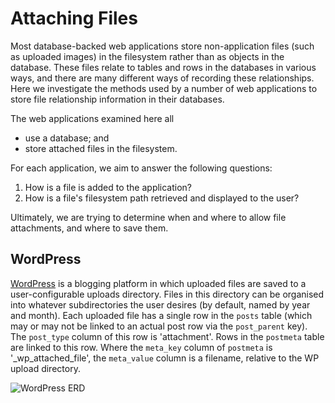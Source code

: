 # Attaching Files

Most database-backed web applications store non-application files (such as uploaded images) in the filesystem rather than as objects in the database.
These files relate to tables and rows in the databases in various ways,
and there are many different ways of recording these relationships.
Here we investigate the methods used by a number of web applications to store file relationship information in their databases.

The web applications examined here all

* use a database; and
* store attached files in the filesystem.

For each application, we aim to answer the following questions:

1. How is a file is added to the application?
2. How is a file's filesystem path retrieved and displayed to the user?

Ultimately, we are trying to determine when and where to allow file attachments, and where to save them.

## WordPress

[WordPress](http://wordpress.org/) is a blogging platform in which uploaded files are saved to a user-configurable uploads directory.
Files in this directory can be organised into whatever subdirectories the user desires (by default, named by year and month).
Each uploaded file has a single row in the <code>posts</code> table
    (which may or may not be linked to an actual post row via the <code>post_parent</code> key).
The <code>post_type</code> column of this row is 'attachment'.
Rows in the <code>postmeta</code> table are linked to this row.
Where the <code>meta_key</code> column of <code>postmeta</code> is '_wp_attached_file', the <code>meta_value</code> column is a filename, relative to the WP upload directory.

![WordPress ERD](webdb/img/guide/wordpress_erd.jpg)
